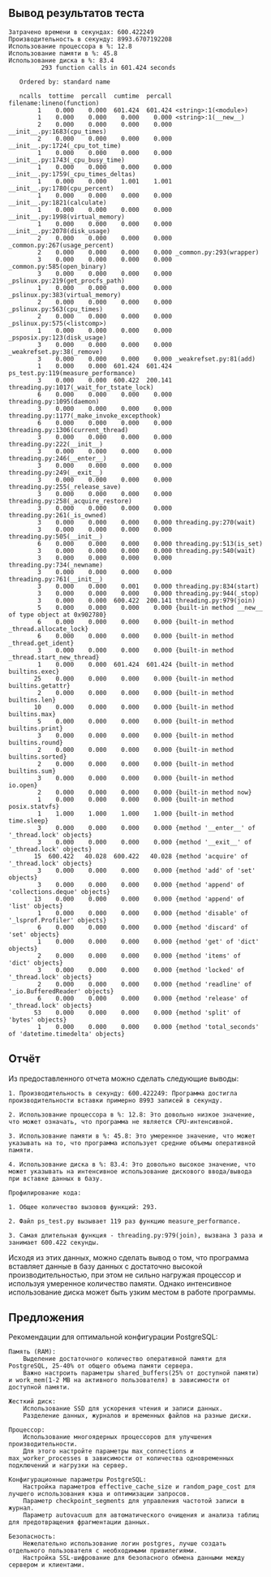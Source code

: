 ## Вывод результатов теста

```
Затрачено времени в секундах: 600.422249
Производительность в секунду: 8993.6707192208
Использование процессора в %: 12.8
Использование памяти в %: 45.8
Использование диска в %: 83.4
         293 function calls in 601.424 seconds

   Ordered by: standard name

   ncalls  tottime  percall  cumtime  percall filename:lineno(function)
        1    0.000    0.000  601.424  601.424 <string>:1(<module>)
        1    0.000    0.000    0.000    0.000 <string>:1(__new__)
        2    0.000    0.000    0.000    0.000 __init__.py:1683(cpu_times)
        2    0.000    0.000    0.000    0.000 __init__.py:1724(_cpu_tot_time)
        1    0.000    0.000    0.000    0.000 __init__.py:1743(_cpu_busy_time)
        1    0.000    0.000    0.000    0.000 __init__.py:1759(_cpu_times_deltas)
        1    0.000    0.000    1.001    1.001 __init__.py:1780(cpu_percent)
        1    0.000    0.000    0.000    0.000 __init__.py:1821(calculate)
        1    0.000    0.000    0.000    0.000 __init__.py:1998(virtual_memory)
        1    0.000    0.000    0.000    0.000 __init__.py:2078(disk_usage)
        2    0.000    0.000    0.000    0.000 _common.py:267(usage_percent)
        2    0.000    0.000    0.000    0.000 _common.py:293(wrapper)
        3    0.000    0.000    0.000    0.000 _common.py:585(open_binary)
        3    0.000    0.000    0.000    0.000 _pslinux.py:219(get_procfs_path)
        1    0.000    0.000    0.000    0.000 _pslinux.py:383(virtual_memory)
        2    0.000    0.000    0.000    0.000 _pslinux.py:563(cpu_times)
        2    0.000    0.000    0.000    0.000 _pslinux.py:575(<listcomp>)
        1    0.000    0.000    0.000    0.000 _psposix.py:123(disk_usage)
        3    0.000    0.000    0.000    0.000 _weakrefset.py:38(_remove)
        3    0.000    0.000    0.000    0.000 _weakrefset.py:81(add)
        1    0.000    0.000  601.424  601.424 ps_test.py:119(measure_performance)
        3    0.000    0.000  600.422  200.141 threading.py:1017(_wait_for_tstate_lock)
        6    0.000    0.000    0.000    0.000 threading.py:1095(daemon)
        3    0.000    0.000    0.000    0.000 threading.py:1177(_make_invoke_excepthook)
        6    0.000    0.000    0.000    0.000 threading.py:1306(current_thread)
        3    0.000    0.000    0.000    0.000 threading.py:222(__init__)
        3    0.000    0.000    0.000    0.000 threading.py:246(__enter__)
        3    0.000    0.000    0.000    0.000 threading.py:249(__exit__)
        3    0.000    0.000    0.000    0.000 threading.py:255(_release_save)
        3    0.000    0.000    0.000    0.000 threading.py:258(_acquire_restore)
        3    0.000    0.000    0.000    0.000 threading.py:261(_is_owned)
        3    0.000    0.000    0.000    0.000 threading.py:270(wait)
        3    0.000    0.000    0.000    0.000 threading.py:505(__init__)
        6    0.000    0.000    0.000    0.000 threading.py:513(is_set)
        3    0.000    0.000    0.000    0.000 threading.py:540(wait)
        3    0.000    0.000    0.000    0.000 threading.py:734(_newname)
        3    0.000    0.000    0.000    0.000 threading.py:761(__init__)
        3    0.000    0.000    0.001    0.000 threading.py:834(start)
        3    0.000    0.000    0.000    0.000 threading.py:944(_stop)
        3    0.000    0.000  600.422  200.141 threading.py:979(join)
        5    0.000    0.000    0.000    0.000 {built-in method __new__ of type object at 0x902780}
        6    0.000    0.000    0.000    0.000 {built-in method _thread.allocate_lock}
        6    0.000    0.000    0.000    0.000 {built-in method _thread.get_ident}
        3    0.000    0.000    0.000    0.000 {built-in method _thread.start_new_thread}
        1    0.000    0.000  601.424  601.424 {built-in method builtins.exec}
       25    0.000    0.000    0.000    0.000 {built-in method builtins.getattr}
        2    0.000    0.000    0.000    0.000 {built-in method builtins.len}
       10    0.000    0.000    0.000    0.000 {built-in method builtins.max}
        5    0.000    0.000    0.000    0.000 {built-in method builtins.print}
        3    0.000    0.000    0.000    0.000 {built-in method builtins.round}
        2    0.000    0.000    0.000    0.000 {built-in method builtins.sorted}
        2    0.000    0.000    0.000    0.000 {built-in method builtins.sum}
        3    0.000    0.000    0.000    0.000 {built-in method io.open}
        2    0.000    0.000    0.000    0.000 {built-in method now}
        1    0.000    0.000    0.000    0.000 {built-in method posix.statvfs}
        1    1.000    1.000    1.000    1.000 {built-in method time.sleep}
        3    0.000    0.000    0.000    0.000 {method '__enter__' of '_thread.lock' objects}
        3    0.000    0.000    0.000    0.000 {method '__exit__' of '_thread.lock' objects}
       15  600.422   40.028  600.422   40.028 {method 'acquire' of '_thread.lock' objects}
        3    0.000    0.000    0.000    0.000 {method 'add' of 'set' objects}
        3    0.000    0.000    0.000    0.000 {method 'append' of 'collections.deque' objects}
       13    0.000    0.000    0.000    0.000 {method 'append' of 'list' objects}
        1    0.000    0.000    0.000    0.000 {method 'disable' of '_lsprof.Profiler' objects}
        6    0.000    0.000    0.000    0.000 {method 'discard' of 'set' objects}
        1    0.000    0.000    0.000    0.000 {method 'get' of 'dict' objects}
        2    0.000    0.000    0.000    0.000 {method 'items' of 'dict' objects}
        3    0.000    0.000    0.000    0.000 {method 'locked' of '_thread.lock' objects}
        2    0.000    0.000    0.000    0.000 {method 'readline' of '_io.BufferedReader' objects}
        6    0.000    0.000    0.000    0.000 {method 'release' of '_thread.lock' objects}
       53    0.000    0.000    0.000    0.000 {method 'split' of 'bytes' objects}
        1    0.000    0.000    0.000    0.000 {method 'total_seconds' of 'datetime.timedelta' objects}
```

## Отчёт

Из предоставленного отчета можно сделать следующие выводы:

    1. Производительность в секунду: 600.422249: Программа достигла производительности вставки примерно 8993 записей в секунду.

    2. Использование процессора в %: 12.8: Это довольно низкое значение, что может означать, что программа не является CPU-интенсивной.

    3. Использование памяти в %: 45.8: Это умеренное значение, что может указывать на то, что программа использует средние объемы оперативной памяти.

    4. Использование диска в %: 83.4: Это довольно высокое значение, что может указывать на интенсивное использование дискового ввода/вывода при вставке данных в базу.

    Профилирование кода: 

    1. Общее количество вызовов функций: 293.

    2. Файл ps_test.py вызывает 119 раз функцию measure_performance.

    3. Самая длительная функция - threading.py:979(join), вызвана 3 раза и занимает 600.422 секунды.

Исходя из этих данных, можно сделать вывод о том, что программа вставляет данные в базу данных с достаточно высокой производительностью, при этом не сильно нагружая процессор и используя умеренное количество памяти. Однако интенсивное использование диска может быть узким местом в работе программы.

## Предложения

Рекомендации для оптимальной конфигурации PostgreSQL:

    Память (RAM):
        Выделение достаточного количество оперативной памяти для PostgreSQL, 25-40% от общего объема памяти сервера.
        Важно настроить параметры shared_buffers(25% от доступной памяти) и work_mem(1-2 MB на активного пользователя) в зависимости от доступной памяти.

    Жесткий диск:
        Использование SSD для ускорения чтения и записи данных.
        Разделение данных, журналов и временных файлов на разные диски.

    Процессор:
        Использование многоядерных процессоров для улучшения производительности.
        Для этого настройте параметры max_connections и max_worker_processes в зависимости от количества одновременных подключений и нагрузки на сервер.

    Конфигурационные параметры PostgreSQL:
        Настройка параметров effective_cache_size и random_page_cost для лучшего использования кэша и оптимизации запросов.
        Параметр checkpoint_segments для управления частотой записи в журнал.
        Параметр autovacuum для автоматического очищения и анализа таблиц для предотвращения фрагментации данных.

    Безопасность:
        Нежелательно использование логин postgres, лучше создать отдельного пользователя с необходимыми привилегиями.
        Настройка SSL-шифрование для безопасного обмена данными между сервером и клиентами.